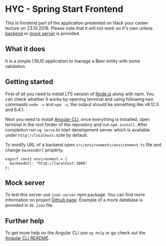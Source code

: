 # HYC - Spring Start Frontend

This is frontend part of the application presented on Hack your career lecture on 23.10.2018.
Please note that it will not work on it's own unless [backend](https://github.com/HackYourCareer/201810-spring-start-backend) or [mock server](https://github.com/typicode/json-server) is provided. 

## What it does

It is a simple CRUD application to manage a Beer entity with some validation. 

## Getting started

First of all you need to install LTS version of [Node.js](nodejs.org) along with npm.
You can check whether it works by opening terminal and using following two commands `node -v` and `npm -v`, the output should be something like v8.12.0 and 6.4.1.

Next you need to install [Angular CLI](https://cli.angular.io/), once everything is installed, open terminal in the root forder of the repository and run `npm install`.
After completion run `ng serve` to start development server which is available under `http://localhost:4200` by default.

To modify URL of a backend open `src/environments/environment.ts` file and change `backendUrl` property.

```
export const environment = {
  backendUrl: "http://localhost:3000"
};
```

## Mock server

To test this server use `json-server` npm package. You can find more information on project [Github page](https://github.com/typicode/json-server).
Example of a mock database is provided in `db.json` file.
## Further help

To get more help on the Angular CLI use `ng help` or go check out the [Angular CLI README](https://github.com/angular/angular-cli/blob/master/README.md).

